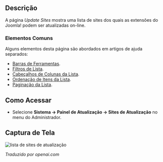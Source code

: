 <!-- Filename: Help4.x:Extensions:_Update_Sites  / Display title: Atualizar Sites -->

## Descrição

A página *Update Sites* mostra uma lista de sites dos quais as extensões do Joomla! podem ser atualizadas on-line.

### Elementos Comuns

Alguns elementos desta página são abordados em artigos de ajuda separados:

* [Barras de Ferramentas](jdocmanual?article=help/common-elements/toolbars).
* [Filtros de Lista](jdocmanual?article=help/common-elements/list-filters).
* [Cabeçalhos de Colunas da Lista](jdocmanual?article=help/common-elements/list-column-headers).
* [Ordenação de Itens da Lista](jdocmanual?article=help/common-elements/list-ordering).
* [Paginação da Lista](jdocmanual?article=help/common-elements/list-pagination).

## Como Acessar

- Selecione **Sistema → Painel de Atualização → Sites de Atualização** no menu do Administrador.

## Captura de Tela

![lista de sites de atualização](../../../ptbr/images/update-sites/update-sites-list.png)

*Traduzido por openai.com*

